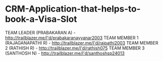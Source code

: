# CRM-Application-that-helps-to-book-a-Visa-Slot

TEAM LEADER (PRABAKARAN A) - http://trailblazer.me/I'd/prabakaranayyanar2003 
TEAM MEMBER 1 (RAJAGANAPATHI R) - http://trailblazer.me/I'd/rajpathi2003 
TEAM MEMBER 2 (RATHISH R) - http://trailblazer.me/I'd/rathish075 
TEAM MEMBER 3 (SANTHOSH N) - http://trailblazer.me/I'd/santhoshsp24013 
